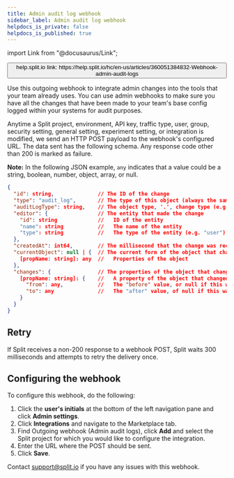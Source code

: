 ```yaml
---
title: Admin audit log webhook
sidebar_label: Admin audit log webhook
helpdocs_is_private: false
helpdocs_is_published: true
---
```


import Link from "@docusaurus/Link";

<p>
  <button style={{borderRadius:'8px', border:'1px', fontFamily:'Courier New', fontWeight:'800', textAlign:'left'}}> help.split.io link: https://help.split.io/hc/en-us/articles/360051384832-Webhook-admin-audit-logs </button>
</p>

Use this outgoing webhook to integrate admin changes into the tools that your team already uses. You can use admin webhooks to make sure you have all the changes that have been made to your team's base config logged within your systems for audit purposes.

Anytime a Split project, environment, API key, traffic type, user, group, security setting, general setting, experiment setting, or integration is modified, we send an HTTP POST payload to the webhook's configured URL. The data sent has the following schema. Any response code other than 200 is marked as failure.

**Note:** In the following JSON example, `any` indicates that a value could be a string, boolean, number, object, array, or null.

```json
{
  "id": string,              // The ID of the change
  "type": "audit_log",       // The type of this object (always the same)
  "auditLogType": string,    // The object type, '.', change type (e.g. "security_settings.updated")
  "editor": {                // The entity that made the change
    "id": string             //   ID of the entity
    "name": string           //   The name of the entity
    "type": string           //   The type of the entity (e.g. "user")
  },
  "createdAt": int64,        // The millisecond that the change was recorded
  "currentObject": null | {  // The current form of the object that changed or null if deleted
    [propName: string]: any  //   Properties of the object
  },
  "changes": {               // The properties of the object that changed
    [propName: string]: {    //   A property of the object that changed (only top level props)
      "from": any,           //   The "before" value, or null if this was a "created" change
      "to": any              //   The "after" value, of null if this was a "deleted" change
    }
  }
}
```

## Retry
 
If Split receives a non-200 response to a webhook POST, Split waits 300 milliseconds and attempts to retry the delivery once. 

## Configuring the webhook

To configure this webhook, do the following: 

1. Click the **user's initials** at the bottom of the left navigation pane and click **Admin settings**.
2. Click **Integrations** and navigate to the Marketplace tab.
3. Find Outgoing webhook (Admin audit logs), click **Add** and select the Split project for which you would like to configure the integration.
4. Enter the URL where the POST should be sent.
5. Click **Save**.

Contact [support@split.io](mailto:support@split.io) if you have any issues with this webhook.
